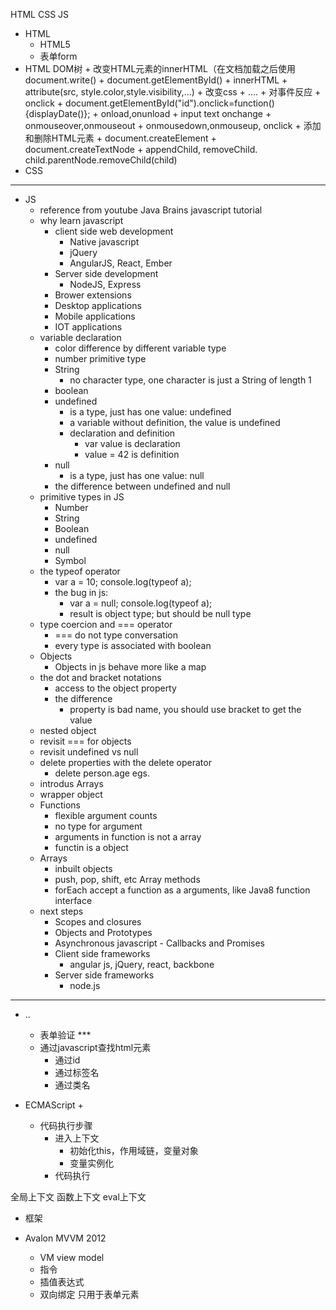 HTML CSS JS

+ HTML
	+ HTML5
	+ 表单form
+ HTML DOM树
		+ 改变HTML元素的innerHTML（在文档加载之后使用document.write()
			+ document.getElementById()
			+ innerHTML
			+ attribute(src, style.color,style.visibility,...)
		+ 改变css
			+ ....
		+ 对事件反应
			+ onclick
			+ document.getElementById("id").onclick=function(){displayDate()};
			+ onload,onunload
			+ input  text onchange
			+ onmouseover,onmouseout
			+ onmousedown,onmouseup, onclick
		+ 添加和删除HTML元素
			+ document.createElement
			+ document.createTextNode
			+ appendChild, removeChild. child.parentNode.removeChild(child)
+ CSS

---
+ JS
	+ reference from youtube Java Brains javascript tutorial
	+ why learn javascript
		+ client side web development
			+ Native javascript
			+ jQuery
			+ AngularJS, React, Ember
		+ Server side development
			+ NodeJS, Express
		+ Brower extensions
		+ Desktop applications
		+ Mobile applications
		+ IOT applications
	+ variable declaration
		+ color difference by different variable type
		+ number primitive type
		+ String
			+ no character type, one character is just a String of length 1
		+ boolean
		+ undefined
			+ is a type, just has one value: undefined
			+ a variable without definition, the value is undefined
			+ declaration and definition
				+ var value is declaration
				+ value = 42 is definition
		+ null
			+ is a type, just has one value: null
		+ the difference between undefined and null
	+ primitive types in JS
		+ Number
		+ String
		+ Boolean
		+ undefined
		+ null
		+ Symbol
	+ the typeof operator
		+ var a = 10; console.log(typeof a);
		+ the bug in js:
			+ var a = null; console.log(typeof a);
			+ result is object type; but should be null type
	+ type coercion and === operator
		+ === do not type conversation
		+ every type is associated with boolean
	+ Objects
	 	+ Objects in js behave more like a map
	+ the dot and bracket notations
		+ access to the object property
		+ the difference
			+ property is bad name, you should use bracket to get the value
	+ nested object
	+ revisit === for objects
	+ revisit undefined vs null
	+ delete properties with the delete operator
		+ delete person.age egs.
	+ introdus Arrays
	+ wrapper object
	+ Functions
	 	+ flexible argument counts
		+ no type for argument
		+ arguments in function is not a array
		+ functin is a object
	+ Arrays
		+ inbuilt objects
		+ push, pop, shift, etc Array methods
		+ forEach accept a function as a arguments, like Java8 function interface
	+ next steps
	 	+ Scopes and closures
		+ Objects and Prototypes
		+ Asynchronous javascript - Callbacks and Promises
		+ Client side frameworks
			+ angular js, jQuery, react, backbone
		+ Server side frameworks
			+ node.js
---
+ ..
	+ 表单验证 ***
	+ 通过javascript查找html元素
	 	+ 通过id
		+ 通过标签名
		+ 通过类名


+ ECMAScript
	+

	+ 代码执行步骤
		+ 进入上下文
			+ 初始化this，作用域链，变量对象
			+ 变量实例化
		+ 代码执行


全局上下文
函数上下文
eval上下文

+ 框架

+ Avalon MVVM 2012
	+ VM  view model
	+ 指令
	+ 插值表达式
	+ 双向绑定 只用于表单元素
